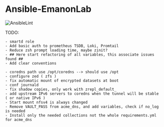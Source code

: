 # Ansible-EmanonLab
![AnsibleLint](https://github.com/EmanonUser/Ansible-EmanonLab/actions/workflows/ansible-lint.yml/badge.svg)

TODO:

    - smartd role
    - Add basic auth to prometheus TSDB, Loki, Promtail
    - Reduce zsh prompt loading time, maybe zinit?
    - ## Here start refactoring of all variables, this associate issues found ##
    - Add clear conventions

    - coredns path use /opt/coredns --> should use /opt
    - configure zed ( zfs )
    - fix automatic mount of encrypted datasets at boot
    - conf journald
    - fix shadow copies, only work with zrepl_default_
    - add upstream IPv6 servers to coredns when the tunnel will be stable ( or native IPv6 )
    - Start mount nfsv4 is always changed
    - Remove VAULT_PASS from acme_dns, and add variables, check if no_log is needed
    - Install only the needed collections not the whole requirements.yml for acme_dns